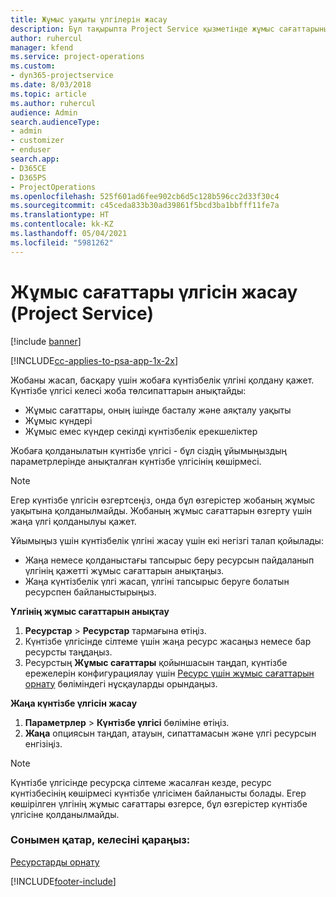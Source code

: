 ```yaml
---
title: Жұмыс уақыты үлгілерін жасау
description: Бұл тақырыпта Project Service қызметінде жұмыс сағаттарының үлгісін жасау жолдары сипатталады.
author: ruhercul
manager: kfend
ms.service: project-operations
ms.custom:
- dyn365-projectservice
ms.date: 8/03/2018
ms.topic: article
ms.author: ruhercul
audience: Admin
search.audienceType:
- admin
- customizer
- enduser
search.app:
- D365CE
- D365PS
- ProjectOperations
ms.openlocfilehash: 525f601ad6fee902cb6d5c128b596cc2d33f30c4
ms.sourcegitcommit: c45ceda833b30ad39861f5bcd3ba1bbfff11fe7a
ms.translationtype: HT
ms.contentlocale: kk-KZ
ms.lasthandoff: 05/04/2021
ms.locfileid: "5981262"
---
```

# <a name="create-a-work-hours-template-project-service"></a>Жұмыс сағаттары үлгісін жасау (Project Service)

[!include [banner](../includes/psa-now-project-operations.md)]

[!INCLUDE[cc-applies-to-psa-app-1x-2x](../includes/cc-applies-to-psa-app-3x.md)]

Жобаны жасап, басқару үшін жобаға күнтізбелік үлгіні қолдану қажет. Күнтізбе үлгісі келесі жоба төлсипаттарын анықтайды:

- Жұмыс сағаттары, оның ішінде басталу және аяқталу уақыты
- Жұмыс күндері
- Жұмыс емес күндер секілді күнтізбелік ерекшеліктер

Жобаға қолданылатын күнтізбе үлгісі - бұл сіздің ұйымыңыздың параметрлерінде анықталған күнтізбе үлгісінің көшірмесі.

> [!NOTE]
> Егер күнтізбе үлгісін өзгертсеңіз, онда бұл өзгерістер жобаның жұмыс уақытына қолданылмайды. Жобаның жұмыс сағаттарын өзгерту үшін жаңа үлгі қолданылуы қажет.

Ұйымыңыз үшін күнтізбелік үлгіні жасау үшін екі негізгі талап қойылады:

- Жаңа немесе қолданыстағы тапсырыс беру ресурсын пайдаланып үлгінің қажетті жұмыс сағаттарын анықтаңыз.
- Жаңа күнтізбелік үлгі жасап, үлгіні тапсырыс беруге болатын ресурспен байланыстырыңыз.

**Үлгінің жұмыс сағаттарын анықтау**

1. **Ресурстар** \> **Ресурстар** тармағына өтіңіз.
2. Күнтізбе үлгісінде сілтеме үшін жаңа ресурс жасаңыз немесе бар ресурсты таңдаңыз.
3. Ресурстың **Жұмыс сағаттары** қойыншасын таңдап, күнтізбе ережелерін конфигурациялау үшін [Ресурс үшін жұмыс сағаттарын орнату](https://docs.microsoft.com/dynamics365/field-service/set-work-hours-resource) бөліміндегі нұсқауларды орындаңыз.

**Жаңа күнтізбе үлгісін жасау**

1. **Параметрлер** \> **Күнтізбе үлгісі** бөліміне өтіңіз.
2. **Жаңа** опциясын таңдап, атауын, сипаттамасын және үлгі ресурсын енгізіңіз.


> [!NOTE]
> Күнтізбе үлгісінде ресурсқа сілтеме жасалған кезде, ресурс күнтізбесінің көшірмесі күнтізбе үлгісімен байланысты болады. Егер көшірілген үлгінің жұмыс сағаттары өзгерсе, бұл өзгерістер күнтізбе үлгісіне қолданылмайды.


### <a name="see-also"></a>Сонымен қатар, келесіні қараңыз:  
 [Ресурстарды орнату](../psa/set-up-resources.md)


[!INCLUDE[footer-include](../includes/footer-banner.md)]

